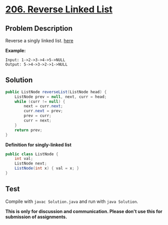 # [206. Reverse Linked List][title]

## Problem Description

Reverse a singly linked list. [here][title]

**Example:**

```
Input: 1->2->3->4->5->NULL
Output: 5->4->3->2->1->NULL
```

## Solution

```java
public ListNode reverseList(ListNode head) {
    ListNode prev = null, next, curr = head;
    while (curr != null) {
        next = curr.next;
        curr.next = prev;
        prev = curr;
        curr = next;
    }
    return prev;
}
```

**Definition for singly-linked list**
```java
public class ListNode {
    int val;
    ListNode next;
    ListNode(int x) { val = x; }
}
```

## Test

Compile with `javac Solution.java` and run with `java Solution`.


**This is only for discussion and communication. Please don't use this for submission of assignments.**

[title]: https://leetcode.com/problems/reverse-linked-list/